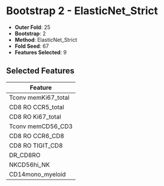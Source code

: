 # Bootstrap 2 - ElasticNet_Strict

- **Outer Fold**: 25
- **Bootstrap**: 2
- **Method**: ElasticNet_Strict
- **Fold Seed**: 67
- **Features Selected**: 9

## Selected Features

| Feature |
|---------|
| Tconv memKi67_total |
| CD8 RO CCR5_total |
| CD8 RO Ki67_total |
| Tconv memCD56_CD3 |
| CD8 RO CCR6_CD8 |
| CD8 RO TIGIT_CD8 |
| DR_CD8RO |
| NKCD56hi_NK |
| CD14mono_myeloid |
